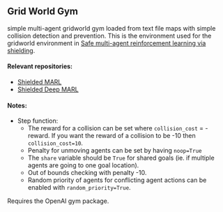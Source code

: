 ## Grid World Gym

simple multi-agent gridworld gym loaded from text file maps with simple collision detection and prevention. This is the environment used for the gridworld environment in [Safe multi-agent reinforcement learning via shielding](https://arxiv.org/pdf/2101.11196).

#### Relevant repositories:
- [Shielded MARL](https://github.com/IngyN/Shield_MARL)
- [Shielded Deep MARL](https://github.com/IngyN/Shielded_DMARL)

#### Notes:

- Step function:
  - The reward for a collision can be set where `collision_cost` = -reward. If you want the reward of a collision to be -10 then `collision_cost=10`. 
  - Penalty for unmoving agents can be set by having `noop=True`
  - The `share` variable should be `True` for shared goals (ie. if multiple agents are going to one goal location).
  - Out of bounds checking with penalty -10.
  - Random priority of agents for conflicting agent actions can be enabled with `random_priority=True`.


Requires the OpenAI gym package. 
